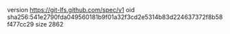 version https://git-lfs.github.com/spec/v1
oid sha256:541e2790fda049560181b9f01a32f3cd2e5314b83d224637372f8b58f477cc29
size 2862
